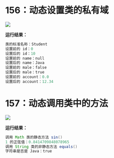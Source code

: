 # 156：动态设置类的私有域

<img src="http://image.renkaigis.com/keepcoding/2017111901.png">

**运行结果：**

```java
类的标准名称：Student
设置前的 id：0
设置后的 id：10
设置前的 name：null
设置后的 name：Java
设置前的 male：false
设置后的 male：true
设置前的 account：0.0
设置后的 account：12.34
```

# 157：动态调用类中的方法

<img src="http://image.renkaigis.com/keepcoding/2017111902.png">

**运行结果：**

```java
调用 Math 类的静态方法 sin()
1 的正弦值：0.8414709848078965
调用 String 类的非静态方法 equals()
字符串是否是 Java：true
```

